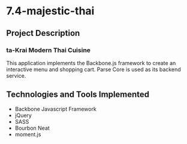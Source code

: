 # 7.4-majestic-thai

## Project Description

### ta-Krai Modern Thai Cuisine
This application implements the Backbone.js framework to create an interactive menu and shopping cart. Parse Core is used as its backend service.

## Technologies and Tools Implemented
* Backbone Javascript Framework
* jQuery
* SASS
* Bourbon Neat
* moment.js
